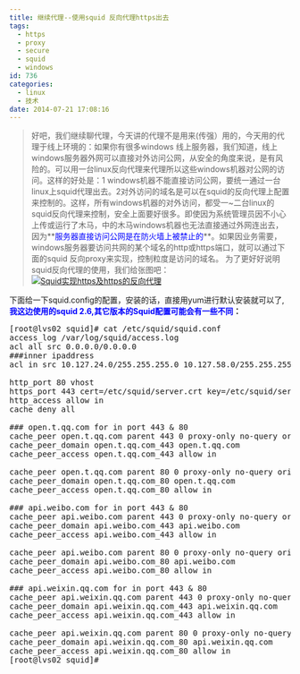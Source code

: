```yaml
---
title: 继续代理--使用squid 反向代理https出去
tags:
  - https
  - proxy
  - secure
  - squid
  - windows
id: 736
categories:
  - linux
  - 技术
date: 2014-07-21 17:08:16
---
```


> 好吧，我们继续聊代理，今天讲的代理不是用来(传强）用的，今天用的代理于线上环境的：如果你有很多windows 线上服务器，我们知道，线上windows服务器外网可以直接对外访问公网，从安全的角度来说，是有风险的。可以用一台linux反向代理来代理所以这些windows机器对公网的访问。这样的好处是：1 windows机器不能直接访问公网，要统一通过一台linux上squid代理出去。2对外访问的域名是可以在squid的反向代理上配置来控制的。这样，所有windows机器的对外访问，都受一~二台linux的squid反向代理来控制，安全上面要好很多。即使因为系统管理员因不小心上传或运行了木马，中的木马windows机器也无法直接通过外网连出去，因为**<span style="color: #0000ff;">服务器直接访问公网是在防火墙上被禁止的</span>**。如果因业务需要，windows服务器要访问共网的某个域名的http或https端口，就可以通过下面的squid 反向proxy来实现，控制粒度是访问的域名。
为了更好好说明squid反向代理的使用，我们给张图吧：
[![Squid实现https及https的反向代理](http://www.m690.com/wp-content/uploads/2014/07/Squid实现https及https的反向代理.jpg)](http://www.m690.com/wp-content/uploads/2014/07/Squid实现https及https的反向代理.jpg)

下面给一下squid.config的配置，安装的话，直接用yum进行默认安装就可以了,**<span style="color: #0000ff;">我这边使用的squid 2.6,其它版本的Squid配置可能会有一些不同</span>：**
<pre class="blush: php">[root@lvs02 squid]# cat /etc/squid/squid.conf
access_log /var/log/squid/access.log
acl all src 0.0.0.0/0.0.0.0
###inner ipaddress 
acl in src 10.127.24.0/255.255.255.0 10.127.58.0/255.255.255.0

http_port 80 vhost
https_port 443 cert=/etc/squid/server.crt key=/etc/squid/server.key vhost
http_access allow in 
cache deny all

### open.t.qq.com for in port 443 &amp; 80
cache_peer open.t.qq.com parent 443 0 proxy-only no-query originserver weight=1 login=PASS ssl sslflags=DONT_VERIFY_PEER name=open.t.qq.com_443
cache_peer_domain open.t.qq.com_443 open.t.qq.com
cache_peer_access open.t.qq.com_443 allow in

cache_peer open.t.qq.com parent 80 0 proxy-only no-query originserver weight=1 login=PASS name=open.t.qq.com_80
cache_peer_domain open.t.qq.com_80 open.t.qq.com
cache_peer_access open.t.qq.com_80 allow in

### api.weibo.com for in port 443 &amp; 80
cache_peer api.weibo.com parent 443 0 proxy-only no-query originserver weight=1 login=PASS ssl sslflags=DONT_VERIFY_PEER name=api.weibo.com_443
cache_peer_domain api.weibo.com_443 api.weibo.com
cache_peer_access api.weibo.com_443 allow in

cache_peer api.weibo.com parent 80 0 proxy-only no-query originserver weight=1 login=PASS name=api.weibo.com_80
cache_peer_domain api.weibo.com_80 api.weibo.com
cache_peer_access api.weibo.com_80 allow in

### api.weixin.qq.com for in port 443 &amp; 80
cache_peer api.weixin.qq.com parent 443 0 proxy-only no-query originserver weight=1 login=PASS ssl sslflags=DONT_VERIFY_PEER name=api.weixin.qq.com_443
cache_peer_domain api.weixin.qq.com_443 api.weixin.qq.com
cache_peer_access api.weixin.qq.com_443 allow in

cache_peer api.weixin.qq.com parent 80 0 proxy-only no-query originserver weight=1 login=PASS name=api.weixin.qq.com_80
cache_peer_domain api.weixin.qq.com_80 api.weixin.qq.com
cache_peer_access api.weixin.qq.com_80 allow in
[root@lvs02 squid]#</pre>